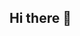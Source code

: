 ## Hi there 👋

<!--
**leo-marqz/leo-marqz** is a ✨ _special_ ✨ repository because its `README.md` (this file) appears on your GitHub profile.

Here are some ideas to get you started:

- 🔭 I’m currently working on Tigo El Salvador
- 🌱 I’m currently learning Cloud Computing and Asp.Net with C#
- 💬 Ask me about 
- 📫 How to reach me: ...
- 😄 Pronouns: leomarqz
